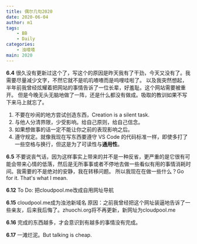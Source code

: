 ```yaml
---
title: 偶尔几句2020
date: 2020-06-04
author: m1
tags:
    - BB
    - Daily
categories:
    - 浊喳喳
main: 2020
---
```


**6.4**
很久没有更新过这个了，写这个的原因是昨天我有了干劲，今天又没有了。我需要尽量减少文字，不然它就不是叽叽喳喳而是呜哩哇啦了。
以及我突然想起，半年前我曾经炫耀着把网站的事情告诉了一位长辈，好羞耻。这个网站需要被重开。
但是今晚无头无脑地做了一阵，还是什么都没有做成。吸取的教训如果不写下来马上就忘了。

1. 不要在吵闹的地方尝试创造东西，Creation is a silent task.
2. 与他人分清界限，少受影响。给自己原则，给自己信念。
3. 如果想做事的话一定不能让你之前的表现影响之后。
4. 遵守规定。就像我现在写东西要遵守 VS Code 的代码标准一样，即使多打了一些空格与换行，但这是为了可读性与**通用性**。

**6.5**
不要说丧气话，因为这样事实上带来的并不是一种反省，更严重的是它很有可能会带来心情的低落，然后是无所事事或者不停地去做一些看似有用的事情消耗时间。我需要的不是绝对的安静，我在转移问题。
所以我现在在做一些什么？Go for it. That's what I mean.

**6.12**
To Do: 把cloudpool.me改成自用网址导航

**6.15**
cloudpool.me成为浊池新域名
原因：之前我曾经把这个网址装逼地告诉了一些亲友，后来我后悔了。zhuochi.org将不再更新，新网址为cloudpool.me

**6.16**
完成的东西越多，才会意识到有越多的事情没有完成。

**6.17**
一滩烂泥。But talking is cheap.
